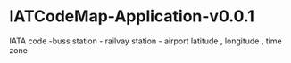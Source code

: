 # IATCodeMap-Application-v0.0.1
IATA code -buss station - railvay station - airport
latitude , longitude , time zone 

